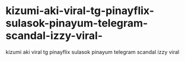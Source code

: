 # kizumi-aki-viral-tg-pinayflix-sulasok-pinayum-telegram-scandal-izzy-viral-
kizumi aki viral tg pinayflix sulasok pinayum telegram scandal izzy viral 
